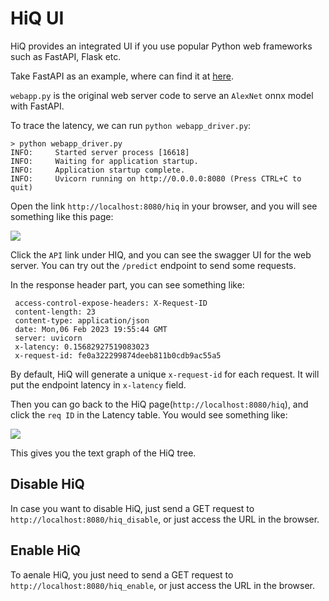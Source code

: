 # HiQ UI

HiQ provides an integrated UI if you use popular Python web frameworks such as FastAPI, Flask etc.

Take FastAPI as an example, where can find it at [here](https://github.com/oracle-samples/hiq/tree/main/hiq/examples/fastapi).


`webapp.py` is the original web server code to serve an `AlexNet` onnx model with FastAPI.

To trace the latency, we can run `python webapp_driver.py`:

```
> python webapp_driver.py
INFO:     Started server process [16618]
INFO:     Waiting for application startup.
INFO:     Application startup complete.
INFO:     Uvicorn running on http://0.0.0.0:8080 (Press CTRL+C to quit)
```

Open the link `http://localhost:8080/hiq` in your browser, and you will see something like this page:

![](https://raw.githubusercontent.com/oracle-samples/hiq/main/hiq/docs/source/img/hiq-ui-1.png)


Click the `API` link under HIQ, and you can see the swagger UI for the web server. You can try out the `/predict` endpoint to send some requests.

In the response header part, you can see something like:

```
 access-control-expose-headers: X-Request-ID
 content-length: 23
 content-type: application/json
 date: Mon,06 Feb 2023 19:55:44 GMT
 server: uvicorn
 x-latency: 0.15682927519083023
 x-request-id: fe0a322299874deeb811b0cdb9ac55a5
```


By default, HiQ will generate a unique `x-request-id` for each request. It will put the endpoint latency in `x-latency` field.


Then you can go back to the HiQ page(`http://localhost:8080/hiq`), and click the `req ID` in the Latency table. You would see something like:

![](https://raw.githubusercontent.com/oracle-samples/hiq/main/hiq/docs/source/img/hiq-ui-2.png)


This gives you the text graph of the HiQ tree.



## Disable HiQ

In case you want to disable HiQ, just send a GET request to `http://localhost:8080/hiq_disable`, or just access the URL in the browser.


## Enable HiQ

To aenale HiQ, you just need to send a GET request to `http://localhost:8080/hiq_enable`, or just access the URL in the browser.


